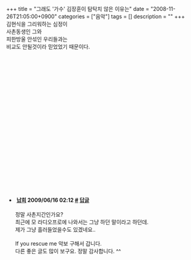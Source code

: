 +++
title = "그래도 '가수' 김장훈이 탐탁치 않은 이유는"
date = "2008-11-26T21:05:00+0900"
categories = ["음악"]
tags = []
description = ""
+++
<span class="copyright_entry" style="display:block;" title="그래도 '가수' 김장훈이 탐탁치 않은 이유는@@**@@http://shed.egloos.com/1841050"></span>김현식을 그리워하는 심정이
<br>사촌동생인 그와 
<br>피한방울 안섞인 우리들과는 
<br>비교도 안될것이라 믿었었기 때문이다.
<br>
<br>
<object width="425" height="349"><embed src="http://www.youtube.com/v/VqgnS3qFE60&amp;hl=en&amp;fs=1&amp;color1=0x2b405b&amp;color2=0x6b8ab6&amp;border=1" type="application/x-shockwave-flash" allowscriptaccess="always" allowfullscreen="true" width="425" height="349"></object>
<br> 
<!--
       <rdf:RDF xmlns:rdf="http://www.w3.org/1999/02/22-rdf-syntax-ns#"
		    xmlns:dc="http://purl.org/dc/elements/1.1/"
		    xmlns:trackback="http://madskills.com/public/xml/rss/module/trackback/">
       <rdf:Description
	        rdf:about="http://shed.egloos.com/1841050"
	        dc:identifier="http://shed.egloos.com/1841050"
	        dc:title="그래도 '가수' 김장훈이 탐탁치 않은 이유는"
	        trackback:ping="http://shed.egloos.com/tb/1841050"/>
       </rdf:RDF>
       -->

<ul><li class="comment_item"> <h4 class="comment_writer_info"> <span class="comment_gravatar"><a href="http://lanadise.egloos.com" title="http://lanadise.egloos.com"><img src="http://profile.egloos.net/d0052526_50.jpg" alt=""></a></span> <span class="comment_writer"><a href="http://lanadise.egloos.com" title="http://lanadise.egloos.com" target="_blank">납희</a></span> <span class="comment_datetime" title="2009/06/16 02:12">2009/06/16 02:12</span> <span class="comment_link"><a name="7311181" href="http://shed.egloos.com/1841050#7311181" title="#">#</a> </span> <span class="comment_admin"> <a href="javascript:;" onclick="replyComment('replyform1841050','1841050','7311181',5,'','http://', '', 'http://shed.egloos.com/1841050#cmt','','1'); return false;" title="답글">답글</a> </span> <span class="comment_security"></span> </h4>
 <div id="comment_7311181">
  정말 사촌지간인가요?
  <br>최근에 모 라디오프로에 나와서는 그냥 하던 말이라고 하던데.
  <br>제가 그냥 흘러들었을수도 있겠네요..
  <br>
  <br>If you rescue me 악보 구해서 갑니다.
  <br>다른 좋은 글도 많이 보구요. 정말 감사합니다. ^^
 </div> 
 <div id="reply1841050_7311181" class="comment_write reply_write" style="display:none;"></div> </li></ul>